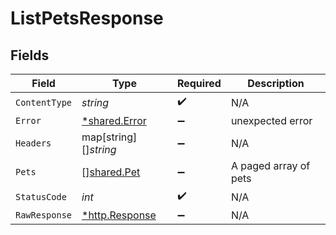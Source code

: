 # ListPetsResponse


## Fields

| Field                                                  | Type                                                   | Required                                               | Description                                            |
| ------------------------------------------------------ | ------------------------------------------------------ | ------------------------------------------------------ | ------------------------------------------------------ |
| `ContentType`                                          | *string*                                               | :heavy_check_mark:                                     | N/A                                                    |
| `Error`                                                | [*shared.Error](../../models/shared/error.md)          | :heavy_minus_sign:                                     | unexpected error                                       |
| `Headers`                                              | map[string][]*string*                                  | :heavy_minus_sign:                                     | N/A                                                    |
| `Pets`                                                 | [][shared.Pet](../../models/shared/pet.md)             | :heavy_minus_sign:                                     | A paged array of pets                                  |
| `StatusCode`                                           | *int*                                                  | :heavy_check_mark:                                     | N/A                                                    |
| `RawResponse`                                          | [*http.Response](https://pkg.go.dev/net/http#Response) | :heavy_minus_sign:                                     | N/A                                                    |